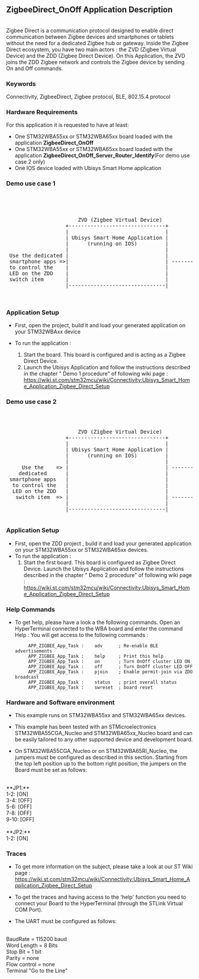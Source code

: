 ## __ZigbeeDirect_OnOff Application Description__
</br>
Zigbee Direct is a communication protocol designed to enable direct communication between Zigbee devices and smartphones 
or tablets without the need for a dedicated Zigbee hub or gateway.
Inside the Zigbee Direct ecosystem, you have two main actors : the ZVD (Zigbee Virtual Device) and the ZDD 
(Zigbee Direct Device). On this Application, the ZVD joins the ZDD Zigbee network and controls the Zigbee device by 
sending On and Off commands.


### __Keywords__

Connectivity, ZigbeeDirect, Zigbee protocol, BLE, 802.15.4 protocol

### __Hardware Requirements__

For this application it is requested to have at least:

* One STM32WBA55xx or STM32WBA65xx board loaded with the application **ZigbeeDirect_OnOff**
* One STM32WBA55xx or STM32WBA65xx board loaded with the application **ZigbeeDirect_OnOff_Server_Router_Identify**(For demo use case 2 only)
* One IOS device loaded with Ubisys Smart Home application



### __Demo use case 1__

</br>

<pre>


                       ZVD (Zigbee Virtual Device)          ZDD (Zigbee Direct Device)                                                       
                   +-------------------------------+           +-----------------+
                   |                               |           |                 |
                   | Ubisys Smart Home Application |           | WBA5 or WBA6    |
                   |      (running on IOS)         |           | Nucleo board    |
                   |                               |           |                 |
 Use the dedicated |                               |           |                 |
 smartphone apps =>|                               | --------> |                 |=> LED toggle
 to control the    |                               |           |                 |
 LED on the ZDD    |                               |           |                 |
 switch item       |                               |           |                 |
                   |-------------------------------|           |-----------------|


</pre> 

### __Application Setup__

* First, open the project, build it and load your generated application on your STM32WBAxx device 
* To run the application :

    1. Start the board. This board is configured and is acting as a Zigbee Direct Device. 
    2. Launch the Ubisys Application and follow the instructions described in the chapter " Demo 1 procedure" of following wiki page :
       https://wiki.st.com/stm32mcu/wiki/Connectivity:Ubisys_Smart_Home_Application_Zigbee_Direct_Setup


### __Demo use case 2__

</br>

<pre>

                       ZVD (Zigbee Virtual Device)          ZDD (Zigbee Direct Device)             ZD (Zigbee Device)                                                       
                   +-------------------------------+           +-----------------+              +-----------------+
                   |                               |           |                 |              |                 |
                   | Ubisys Smart Home Application |           | WBA5 or WBA6    |              | WBA5 or WBA6    |
                   |      (running on IOS)         |           | Nucleo board    |              | Nucleo board    |
                   |                               |           |                 |              |                 |
     Use the    => |                               | --------> |                 |=> LED toggle |                 |
    dedicated      |                               |           |                 |              |                 |
 smartphone apps   |                               |           |                 |              |                 |
  to control the   |                               |           |                 |              |                 |
  LED on the ZDD   |                               |           |                 |              |                 |
   switch item  => |                               | --------> |                 | -----------> |                 |=> LED toggle
                   |                               |           |                 |              |                 |
                   |-------------------------------|           |-----------------|              |-----------------|

</pre> 

### __Application Setup__

* First, open the ZDD project , build it and load your generated application on your STM32WBA55xx or STM32WBA65xx devices.
* To run the application :
    1. Start the first board. This board is configured as Zigbee Direct Device. 
    Launch the Ubisys Application and follow the instructions described in the chapter " Demo 2 procedure" of following wiki page :
       https://wiki.st.com/stm32mcu/wiki/Connectivity:Ubisys_Smart_Home_Application_Zigbee_Direct_Setup

### __Help Commands__

* To get help, please have a look a the following commands.
  Open an HyperTerminal connected to the WBA board and enter the command Help :
  You will get access to the following commands :  

           APP_ZIGBEE_App_Task :    adv      ; Re-enable BLE advertisements
           APP_ZIGBEE_App_Task :    help     ; Print this help
           APP_ZIGBEE_App_Task :    on       ; Turn OnOff cluster LED ON
           APP_ZIGBEE_App_Task :    off      ; Turn OnOff cluster LED OFF
           APP_ZIGBEE_App_Task :    pjoin    ; Enable permit-join via ZDO broadcast
           APP_ZIGBEE_App_Task :    status   ; print overall status
           APP_ZIGBEE_App_Task :    swreset  ; board reset

### __Hardware and Software environment__

* This example runs on STM32WBA55xx and STM32WBA65xx devices.  

* This example has been tested with an STMicroelectronics STM32WBA55CGA_Nucleo and STM32WBA65xx_Nucleo board and can be easily tailored to any other supported device and development board.

* On STM32WBA55CGA_Nucleo or on STM32WBA65RI_Nucleo, the jumpers must be configured as described in this section. Starting from the top left position up to the bottom right position, the jumpers on the Board must be set as follows:
<br>    
**JP1:**</br>
1-2:  [ON]</br>
3-4:  [OFF]</br>
5-6:  [OFF]</br>
7-8:  [OFF]</br>
9-10: [OFF]</br>
<br>
**JP2:**</br>
1-2:  [ON]  

### __Traces__

* To get more information on the subject, please take a look at our ST Wiki page : https://wiki.st.com/stm32mcu/wiki/Connectivity:Ubisys_Smart_Home_Application_Zigbee_Direct_Setup


* To get the traces and having access to the 'help' function you need to connect your Board to the HyperTerminal (through the STLink Virtual COM Port).  

* The UART must be configured as follows:  
<br>
BaudRate       = 115200 baud</br>
Word Length    = 8 Bits</br>
Stop Bit       = 1 bit</br>
Parity         = none</br>
Flow control   = none</br>
Terminal   "Go to the Line" </br> 






